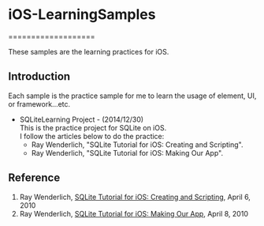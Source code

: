 # iOS-LearningSamples
===================

These samples are the learning practices for iOS.

## Introduction
Each sample is the practice sample for me to learn the usage of element, UI, or framework...etc.

* SQLiteLearning Project - (2014/12/30)  
	This is the practice project for SQLite on iOS.  
	I follow the articles below to do the practice:
	- Ray Wenderlich, "SQLite Tutorial for iOS: Creating and Scripting".
	- Ray Wenderlich, "SQLite Tutorial for iOS: Making Our App".

## Reference
1. Ray Wenderlich, [SQLite Tutorial for iOS: Creating and Scripting](http://www.raywenderlich.com/902/sqlite-tutorial-for-ios-creating-and-scripting), April 6, 2010
2. Ray Wenderlich, [SQLite Tutorial for iOS: Making Our App](http://www.raywenderlich.com/913/sqlite-tutorial-for-ios-making-our-app), April 8, 2010
